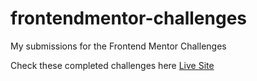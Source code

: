 # frontendmentor-challenges
My submissions for the Frontend Mentor Challenges

Check these completed challenges here <a href="https://frontend-mentor-challenges-sm.netlify.app" target="_blank">Live Site</a>
